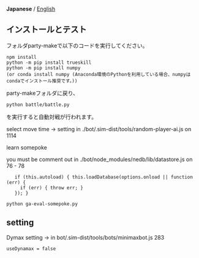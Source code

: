 __Japanese__ / [English](./README.md)

## インストールとテスト

フォルダparty-makeで以下のコードを実行してください。

```cd bot
npm install
python -m pip install trueskill
python -m pip install numpy 
(or conda install numpy (Anaconda環境のPythonを利用している場合、numpyはcondaでインストール推奨です。))
```

party-makeフォルダに戻り、
```
python battle/battle.py
```
を実行すると自動対戦が行われます。

select move time -> setting in ./bot/.sim-dist/tools/random-player-ai.js on 1114

learn somepoke

you must be comment out in ./bot/node_modules/nedb/lib/datastore.js on 76 - 78
```
   if (this.autoload) { this.loadDatabase(options.onload || function (err) {
     if (err) { throw err; }
   }); }
```


```
python ga-eval-somepoke.py
```

## setting
Dymax setting -> in bot/.sim-dist/tools/bots/minimaxbot.js 283
```
useDynamax = false
```
